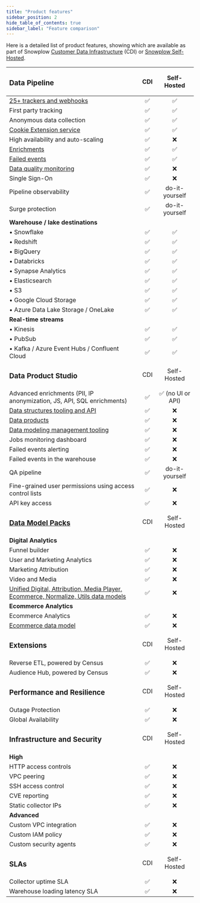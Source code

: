 ```yaml
---
title: "Product features"
sidebar_position: 2
hide_table_of_contents: true
sidebar_label: "Feature comparison"
---
```


Here is a detailed list of product features, showing which are available as part of Snowplow [Customer Data Infrastructure](/docs/get-started/index.md#customer-data-infrastructure) (CDI) or [Snowplow Self-Hosted](/docs/get-started/index.md#self-hosted).

| <h3>Data Pipeline</h3>                                                                                                    |  CDI  |   Self-Hosted    |
| :------------------------------------------------------------------------------------------------------------------------ | :---: | :--------------: |
| [25+ trackers and webhooks](/docs/sources/index.md)                                                                       |   ✅   |        ✅         |
| First party tracking                                                                                                      |   ✅   |        ✅         |
| Anonymous data collection                                                                                                 |   ✅   |        ✅         |
| [Cookie Extension service](/docs/events/cookie-extension/index.md)                                                        |   ✅   |        ✅         |
| High availability and auto-scaling                                                                                        |   ✅   |        ❌         |
| [Enrichments](/docs/pipeline/enrichments/available-enrichments/index.md)                                                  |   ✅   |        ✅         |
| [Failed events](/docs/fundamentals/failed-events/index.md)                                                                |   ✅   |        ✅         |
| [Data quality monitoring](/docs/data-product-studio/data-quality/failed-events/monitoring-failed-events/index.md)         |   ✅   |        ❌         |
| Single Sign-On                                                                                                            |   ✅   |        ❌         |
| Pipeline observability                                                                                                    |   ✅   |  do-it-yourself  |
| Surge protection                                                                                                          |   ✅   |  do-it-yourself  |
| **Warehouse / lake destinations**                                                                                         |       |
| • Snowflake                                                                                                               |   ✅   |        ✅         |
| • Redshift                                                                                                                |   ✅   |        ✅         |
| • BigQuery                                                                                                                |   ✅   |        ✅         |
| • Databricks                                                                                                              |   ✅   |        ✅         |
| • Synapse Analytics                                                                                                       |   ✅   |        ✅         |
| • Elasticsearch                                                                                                           |   ✅   |        ✅         |
| • S3                                                                                                                      |   ✅   |        ✅         |
| • Google Cloud Storage                                                                                                    |   ✅   |        ✅         |
| • Azure Data Lake Storage / OneLake                                                                                       |   ✅   |        ✅         |
| **Real-time streams**                                                                                                     |       |
| • Kinesis                                                                                                                 |   ✅   |        ✅         |
| • PubSub                                                                                                                  |   ✅   |        ✅         |
| • Kafka / Azure Event Hubs / Confluent Cloud                                                                              |   ✅   |        ✅         |
| <h3>Data Product Studio</h3>                                                                                              |  CDI  |   Self-Hosted    |
| Advanced enrichments (PII, IP anonymization, JS, API, SQL enrichments)                                                    |   ✅   | ✅ (no UI or API) |
| [Data structures tooling and API](/docs/data-product-studio/data-structures/manage/index.md)                              |   ✅   |        ❌         |
| [Data products](/docs/data-product-studio/data-products/index.md)                                                         |   ✅   |        ❌         |
| [Data modeling management tooling](/docs/modeling-your-data/running-data-models-via-console/dbt/index.md)                 |   ✅   |        ❌         |
| Jobs monitoring dashboard                                                                                                 |   ✅   |        ❌         |
| Failed events alerting                                                                                                    |   ✅   |        ❌         |
| Failed events in the warehouse                                                                                            |   ✅   |        ❌         |
| QA pipeline                                                                                                               |   ✅   |  do-it-yourself  |
| Fine-grained user permissions using access control lists                                                                  |   ✅   |        ❌         |
| API key access                                                                                                            |   ✅   |        ❌         |
| <h3>[Data Model Packs](/docs/modeling-your-data/visualization/index.md)</h3>                                              |  CDI  |   Self-Hosted    |
| **Digital Analytics**                                                                                                     |       |                  |
| Funnel builder                                                                                                            |   ✅   |        ❌         |
| User and Marketing Analytics                                                                                              |   ✅   |        ❌         |
| Marketing Attribution                                                                                                     |   ✅   |        ❌         |
| Video and Media                                                                                                           |   ✅   |        ❌         |
| [Unified Digital, Attribution, Media Player, Ecommerce, Normalize, Utils data models](/docs/modeling-your-data/index.md)  |   ✅   |        ❌         |
| **Ecommerce Analytics**                                                                                                   |       |                  |
| Ecommerce Analytics                                                                                                       |   ✅   |        ❌         |
| [Ecommerce data model](/docs/modeling-your-data/modeling-your-data-with-dbt/dbt-models/dbt-ecommerce-data-model/index.md) |   ✅   |        ❌         |
| <h3>Extensions</h3>                                                                                                       |  CDI  |   Self-Hosted    |
| Reverse ETL, powered by Census                                                                                            |   ✅   |        ❌         |
| Audience Hub, powered by Census                                                                                           |   ✅   |        ❌         |
| <h3>Performance and Resilience</h3>                                                                                       |  CDI  |   Self-Hosted    |
| Outage Protection                                                                                                         |   ✅   |        ❌         |
| Global Availability                                                                                                       |   ✅   |        ❌         |
| <h3>Infrastructure and Security</h3>                                                                                      |  CDI  |   Self-Hosted    |
| **High**                                                                                                                  |       |                  |
| HTTP access controls                                                                                                      |   ✅   |        ❌         |
| VPC peering                                                                                                               |   ✅   |        ❌         |
| SSH access control                                                                                                        |   ✅   |        ❌         |
| CVE reporting                                                                                                             |   ✅   |        ❌         |
| Static collector IPs                                                                                                      |   ✅   |        ❌         |
| **Advanced**                                                                                                              |       |                  |
| Custom VPC integration                                                                                                    |   ✅   |        ❌         |
| Custom IAM policy                                                                                                         |   ✅   |        ❌         |
| Custom security agents                                                                                                    |   ✅   |        ❌         |
| <h3>SLAs</h3>                                                                                                             |  CDI  |   Self-Hosted    |
| Collector uptime SLA                                                                                                      |   ✅   |        ❌         |
| Warehouse loading latency SLA                                                                                             |   ✅   |        ❌         |
